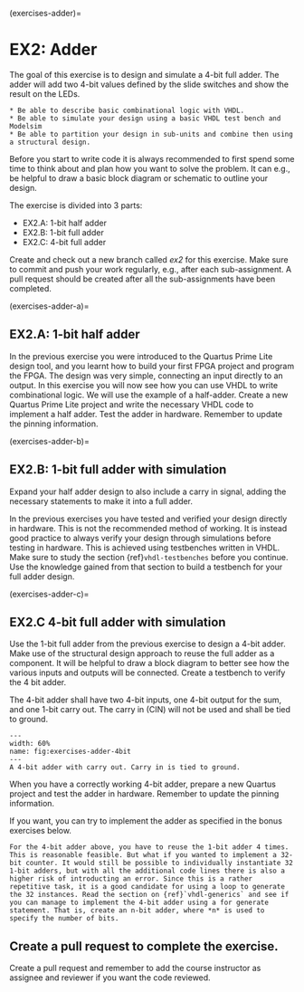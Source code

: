 (exercises-adder)=
# EX2: Adder

The goal of this exercise is to design and simulate a 4-bit full adder. The adder will add two 4-bit values defined by the slide switches and show the result on the LEDs. 
```{admonition} The learning outcome of this exercise is to:
* Be able to describe basic combinational logic with VHDL.
* Be able to simulate your design using a basic VHDL test bench and Modelsim
* Be able to partition your design in sub-units and combine then using a structural design.
```

Before you start to write code it is always recommended to first spend some time to think about and plan how you want to solve the problem. It can e.g., be helpful to draw a basic block diagram or schematic to outline your design. 

The exercise is divided into 3 parts:
- EX2.A: 1-bit half adder
- EX2.B: 1-bit full adder
- EX2.C: 4-bit full adder

Create and check out a new branch called _ex2_ for this exercise. Make sure to commit and push your work regularly, e.g., after each sub-assignment. A pull request should be created after all the sub-assignments have been completed. 

(exercises-adder-a)=
## EX2.A: 1-bit half adder

In the previous exercise you were introduced to the Quartus Prime Lite design tool, and you learnt how to build your first FPGA project and program the FPGA. The design was very simple, connecting an input directly to an output. In this exercise you will now see how you can use VHDL to write combinational logic. We will use the example of a half-adder. Create a new Quartus Prime Lite project and write the necessary VHDL code to implement a half adder. Test the adder in hardware. Remember to update the pinning information. 

(exercises-adder-b)=
## EX2.B: 1-bit full adder with simulation

Expand your half adder design to also include a carry in signal, adding the necessary statements to make it into a full adder.

In the previous exercises you have tested and verified your design directly in hardware. This is not the recommended method of working. It is instead good practice to always verify your design through simulations before testing in hardware. This is achieved using testbenches written in VHDL. Make sure to study the section {ref}`vhdl-testbenches` before you continue. Use the knowledge gained from that section to build a testbench for your full adder design. 




(exercises-adder-c)=
## EX2.C 4-bit full adder with simulation
Use the 1-bit full adder from the previous exercise to design a 4-bit adder. Make use of the structural design approach to reuse the full adder as a component. It will be helpful to draw a block diagram to better see how the various inputs and outputs will be connected. Create a testbench to verify the 4 bit adder. 

The 4-bit adder shall have two 4-bit inputs, one 4-bit output for the sum, and one 1-bit carry out. The carry in (CIN) will not be used and shall be tied to ground. 

```{figure} ../images/exercises_adder_4bit.png
---
width: 60%
name: fig:exercises-adder-4bit
---
A 4-bit adder with carry out. Carry in is tied to ground. 
```

When you have a correctly working 4-bit adder, prepare a new Quartus project and test the adder in hardware. Remember to update the pinning information.

If you want, you can try to implement the adder as specified in the bonus exercises below.

```{admonition} Bonus exercise
For the 4-bit adder above, you have to reuse the 1-bit adder 4 times. This is reasonable feasible. But what if you wanted to implement a 32-bit counter. It would still be possible to individually instantiate 32 1-bit adders, but with all the additional code lines there is also a higher risk of introducting an error. Since this is a rather repetitive task, it is a good candidate for using a loop to generate the 32 instances. Read the section on {ref}`vhdl-generics` and see if you can manage to implement the 4-bit adder using a for generate statement. That is, create an n-bit adder, where *n* is used to specify the number of bits.
```

## Create a pull request to complete the exercise.

Create a pull request and remember to add the course instructor as assignee and reviewer if you want the code reviewed.
